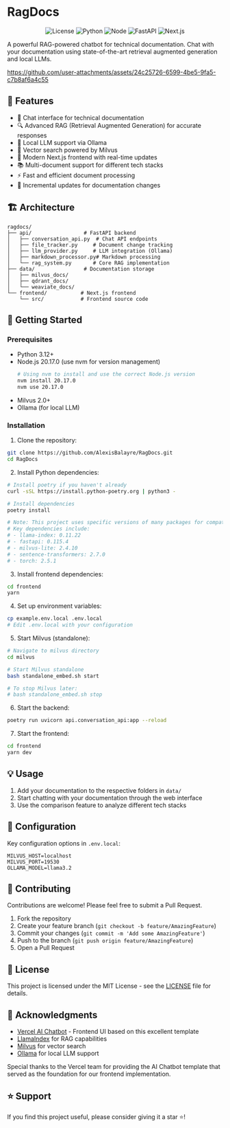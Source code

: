 # RagDocs

<div align="center">

![License](https://img.shields.io/badge/license-MIT-blue.svg)
![Python](https://img.shields.io/badge/python-3.12%2B-blue)
![Node](https://img.shields.io/badge/node-20.17.0-green)
![FastAPI](https://img.shields.io/badge/FastAPI-0.115.4-teal)
![Next.js](https://img.shields.io/badge/Next.js-14-black)

</div>

A powerful RAG-powered chatbot for technical documentation. Chat with your documentation using state-of-the-art retrieval augmented generation and local LLMs.

https://github.com/user-attachments/assets/24c25726-6599-4be5-9fa5-c7b8af6a4c55

## 🌟 Features

- 🤖 Chat interface for technical documentation
- 🔍 Advanced RAG (Retrieval Augmented Generation) for accurate responses
- 💾 Local LLM support via Ollama
- 🎯 Vector search powered by Milvus
- 🚀 Modern Next.js frontend with real-time updates
- 📚 Multi-document support for different tech stacks
- ⚡ Fast and efficient document processing
- 🔄 Incremental updates for documentation changes

## 🏗️ Architecture

```
ragdocs/
├── api/                 # FastAPI backend
│   ├── conversation_api.py  # Chat API endpoints
│   ├── file_tracker.py     # Document change tracking
│   ├── llm_provider.py     # LLM integration (Ollama)
│   ├── markdown_processor.py# Markdown processing
│   └── rag_system.py       # Core RAG implementation
├── data/                # Documentation storage
│   ├── milvus_docs/
│   ├── qdrant_docs/
│   └── weaviate_docs/
└── frontend/           # Next.js frontend
    └── src/            # Frontend source code
```

## 🚀 Getting Started

### Prerequisites

- Python 3.12+
- Node.js 20.17.0 (use nvm for version management)
  ```bash
  # Using nvm to install and use the correct Node.js version
  nvm install 20.17.0
  nvm use 20.17.0
  ```
- Milvus 2.0+
- Ollama (for local LLM)

### Installation

1. Clone the repository:

```bash
git clone https://github.com/AlexisBalayre/RagDocs.git
cd RagDocs
```

2. Install Python dependencies:

```bash
# Install poetry if you haven't already
curl -sSL https://install.python-poetry.org | python3 -

# Install dependencies
poetry install

# Note: This project uses specific versions of many packages for compatibility.
# Key dependencies include:
# - llama-index: 0.11.22
# - fastapi: 0.115.4
# - milvus-lite: 2.4.10
# - sentence-transformers: 2.7.0
# - torch: 2.5.1
```

3. Install frontend dependencies:

```bash
cd frontend
yarn
```

4. Set up environment variables:

```bash
cp example.env.local .env.local
# Edit .env.local with your configuration
```

5. Start Milvus (standalone):

```bash
# Navigate to milvus directory
cd milvus

# Start Milvus standalone
bash standalone_embed.sh start

# To stop Milvus later:
# bash standalone_embed.sh stop
```

6. Start the backend:

```bash
poetry run uvicorn api.conversation_api:app --reload
```

7. Start the frontend:

```bash
cd frontend
yarn dev
```

## 💡 Usage

1. Add your documentation to the respective folders in `data/`
2. Start chatting with your documentation through the web interface
3. Use the comparison feature to analyze different tech stacks

## 🔧 Configuration

Key configuration options in `.env.local`:

```env
MILVUS_HOST=localhost
MILVUS_PORT=19530
OLLAMA_MODEL=llama3.2
```

## 🤝 Contributing

Contributions are welcome! Please feel free to submit a Pull Request.

1. Fork the repository
2. Create your feature branch (`git checkout -b feature/AmazingFeature`)
3. Commit your changes (`git commit -m 'Add some AmazingFeature'`)
4. Push to the branch (`git push origin feature/AmazingFeature`)
5. Open a Pull Request

## 📝 License

This project is licensed under the MIT License - see the [LICENSE](LICENSE) file for details.

## 🙏 Acknowledgments

- [Vercel AI Chatbot](https://github.com/vercel/ai-chatbot) - Frontend UI based on this excellent template
- [LlamaIndex](https://github.com/jerryjliu/llama_index) for RAG capabilities
- [Milvus](https://github.com/milvus-io/milvus) for vector search
- [Ollama](https://github.com/jmorganca/ollama) for local LLM support

Special thanks to the Vercel team for providing the AI Chatbot template that served as the foundation for our frontend implementation.

## ⭐ Support

If you find this project useful, please consider giving it a star ⭐️!
